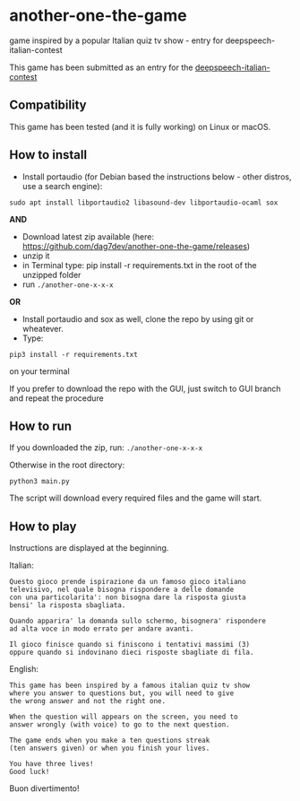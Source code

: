 # another-one-the-game
game inspired by a popular Italian quiz tv show - entry for deepspeech-italian-contest

This game has been submitted as an entry for the [deepspeech-italian-contest](https://github.com/MozillaItalia/DeepSpeech-Contest)

## Compatibility
This game has been tested (and it is fully working) on Linux or macOS.

## How to install
- Install portaudio (for Debian based the instructions below - other distros, use a search engine):
```
sudo apt install libportaudio2 libasound-dev libportaudio-ocaml sox
```
**AND**

- Download latest zip available (here: https://github.com/dag7dev/another-one-the-game/releases)
- unzip it
- in Terminal type: pip install -r requirements.txt in the root of the unzipped folder
- run ```./another-one-x-x-x```

**OR**

- Install portaudio and sox as well, clone the repo by using git or wheatever.
- Type:
```
pip3 install -r requirements.txt
```
on your terminal

If you prefer to download the repo with the GUI, just switch to GUI branch and repeat the procedure

## How to run
If you downloaded the zip, run:
```./another-one-x-x-x```

Otherwise in the root directory:
```
python3 main.py
```

The script will download every required files and the game will start.

## How to play
Instructions are displayed at the beginning.

Italian:
```
Questo gioco prende ispirazione da un famoso gioco italiano
televisivo, nel quale bisogna rispondere a delle domande
con una particolarita': non bisogna dare la risposta giusta
bensi' la risposta sbagliata.

Quando apparira' la domanda sullo schermo, bisognera' rispondere
ad alta voce in modo errato per andare avanti.

Il gioco finisce quando si finiscono i tentativi massimi (3)
oppure quando si indovinano dieci risposte sbagliate di fila.
```

English:
```
This game has been inspired by a famous italian quiz tv show
where you answer to questions but, you will need to give
the wrong answer and not the right one.

When the question will appears on the screen, you need to
answer wrongly (with voice) to go to the next question.

The game ends when you make a ten questions streak
(ten answers given) or when you finish your lives.

You have three lives!
Good luck!
```

Buon divertimento!
